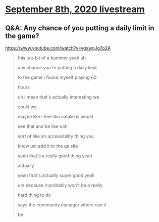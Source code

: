 # [September 8th, 2020 livestream](../2020-09-08.md)
## Q&A: Any chance of you putting a daily limit in the game?
https://www.youtube.com/watch?v=vgxwqJg7o2A
> this is a bit of a bummer yeah uh
> 
> any chance you're putting a daily limit
> 
> to the game i found myself playing 60
> 
> hours
> 
> uh i mean that's actually interesting we
> 
> could we
> 
> maybe like i feel like natalie is would
> 
> see that and be like ooh
> 
> sort of like an accessibility thing you
> 
> know um add it to the qa site
> 
> yeah that's a really good thing yeah
> 
> actually
> 
> yeah that's actually super good yeah
> 
> um because it probably won't be a really
> 
> hard thing to do
> 
> says the community manager where can it
> 
> be
> 
